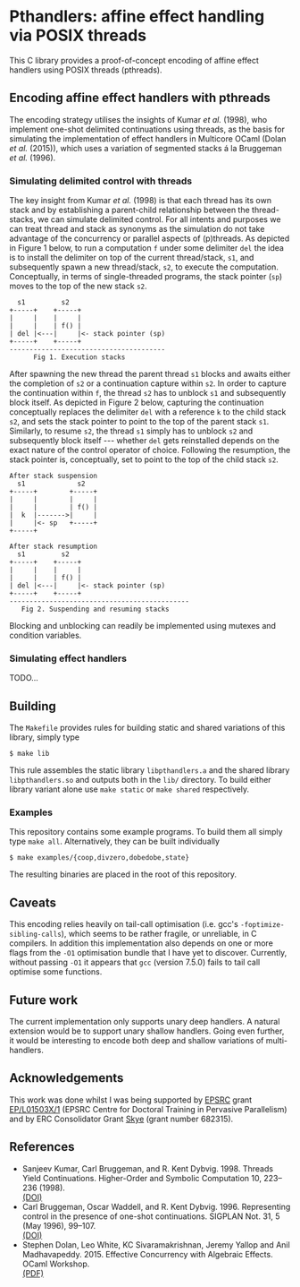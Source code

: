 # Pthandlers: affine effect handling via POSIX threads

This C library provides a proof-of-concept encoding of affine effect
handlers using POSIX threads (pthreads).

## Encoding affine effect handlers with pthreads

The encoding strategy utilises the insights of Kumar *et al.* (1998),
who implement one-shot delimited continuations using threads, as the
basis for simulating the implementation of effect handlers in
Multicore OCaml (Dolan *et al.* (2015)), which uses a variation of
segmented stacks á la Bruggeman *et al.* (1996).

### Simulating delimited control with threads

The key insight from Kumar *et al.* (1998) is that each thread has its
own stack and by establishing a parent-child relationship between the
thread-stacks, we can simulate delimited control. For all intents and
purposes we can treat thread and stack as synonyms as the simulation
do not take advantage of the concurrency or parallel aspects of
(p)threads. As depicted in Figure 1 below, to run a computation `f`
under some delimiter `del` the idea is to install the delimiter on top
of the current thread/stack, `s1`, and subsequently spawn a new
thread/stack, `s2`, to execute the computation. Conceptually, in terms
of single-threaded programs, the stack pointer (`sp`) moves to the top
of the new stack `s2`.

```
  s1         s2
+-----+    +-----+
|     |    |     |
|     |    | f() |
| del |<---|     |<- stack pointer (sp)
+-----+    +-----+
---------------------------------------
      Fig 1. Execution stacks
```

After spawning the new thread the parent thread `s1` blocks and awaits
either the completion of `s2` or a continuation capture within
`s2`. In order to capture the continuation within `f`, the thread `s2`
has to unblock `s1` and subsequently block itself. As depicted in
Figure 2 below, capturing the continuation conceptually replaces the
delimiter `del` with a reference `k` to the child stack `s2`, and sets
the stack pointer to point to the top of the parent stack
`s1`. Similarly, to resume `s2`, the thread `s1` simply has to unblock
`s2` and subsequently block itself --- whether `del` gets reinstalled
depends on the exact nature of the control operator of
choice. Following the resumption, the stack pointer is, conceptually,
set to point to the top of the child stack `s2`.

```
After stack suspension
  s1             s2
+-----+        +-----+
|     |        |     |
|     |        | f() |
|  k  |------->|     |
|     |<- sp   +-----+
+-----+

After stack resumption
  s1         s2
+-----+    +-----+
|     |    |     |
|     |    | f() |
| del |<---|     |<- stack pointer (sp)
+-----+    +-----+
---------------------------------------------
   Fig 2. Suspending and resuming stacks
```

Blocking and unblocking can readily be implemented using mutexes and
condition variables.

### Simulating effect handlers

TODO...

## Building

The `Makefile` provides rules for building static and shared
variations of this library, simply type

```shell
$ make lib
```

This rule assembles the static library `libpthandlers.a` and the
shared library `libpthandlers.so` and outputs both in the `lib/`
directory. To build either library variant alone use `make static` or
`make shared` respectively.

### Examples

This repository contains some example programs. To build them all
simply type `make all`. Alternatively, they can be built individually

```shell
$ make examples/{coop,divzero,dobedobe,state}
```

The resulting binaries are placed in the root of this repository.

## Caveats

This encoding relies heavily on tail-call optimisation (i.e. gcc's
`-foptimize-sibling-calls`), which seems to be rather fragile, or
unreliable, in C compilers. In addition this implementation also
depends on one or more flags from the `-O1` optimisation bundle that I
have yet to discover. Currently, without passing `-O1` it appears that
`gcc` (version 7.5.0) fails to tail call optimise some functions.

## Future work

The current implementation only supports unary deep handlers. A
natural extension would be to support unary shallow handlers. Going
even further, it would be interesting to encode both deep and shallow
variations of multi-handlers.

## Acknowledgements

This work was done whilst I was being supported by
[EPSRC](https://www.epsrc.ac.uk/) grant
[EP/L01503X/1](http://pervasiveparallelism.inf.ed.ac.uk) (EPSRC Centre
for Doctoral Training in Pervasive Parallelism) and by ERC
Consolidator Grant
[Skye](https://homepages.inf.ed.ac.uk/jcheney/group/skye.html) (grant
number 682315).

## References

* Sanjeev Kumar, Carl Bruggeman, and R. Kent Dybvig. 1998. Threads Yield Continuations. Higher-Order and Symbolic Computation 10, 223–236 (1998).  
  [(DOI)](https://doi.org/10.1023/A:1007782300874)
* Carl Bruggeman, Oscar Waddell, and R. Kent Dybvig. 1996. Representing control in the presence of one-shot continuations. SIGPLAN Not. 31, 5 (May 1996), 99–107.  
  [(DOI)](https://doi.org/10.1145/249069.231395)
* Stephen Dolan, Leo White, KC Sivaramakrishnan, Jeremy Yallop and Anil Madhavapeddy. 2015. Effective Concurrency with Algebraic Effects. OCaml Workshop.  
  [(PDF)](https://kcsrk.info/papers/effects_ocaml15.pdf)
